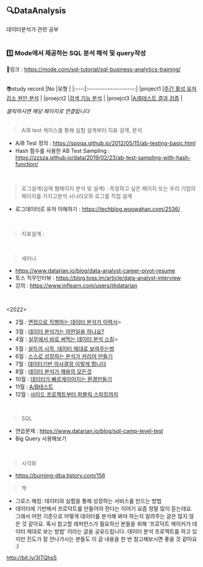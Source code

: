 ## 🔍DataAnalysis
데이터분석가 관련 공부   
<br>

### 1️⃣ Mode에서 제공하는 SQL 분석 해석 및 query작성
🔗링크 : https://mode.com/sql-tutorial/sql-business-analytics-training/
<br>
<br>

📚study record
|No |유형 |
|:---:|:-------------------:|
|project1 |[주간 활성 유저 감소 원인 분석](https://github.com/teng-ny/DataAnalysis/tree/main/%EC%8B%A4%EC%A0%84SQL/project1) |
|proejct2 |[검색 기능 분석](https://github.com/teng-ny/DataAnalysis/tree/main/%EC%8B%A4%EC%A0%84SQL/project2) |
|proejct3 |[A/B테스트 결과 검증](https://github.com/teng-ny/DataAnalysis/tree/main/%EC%8B%A4%EC%A0%84SQL/project3) |
<br>

*클릭하시면 해당 페이지로 연결됩니다*

##
> A/B test 케이스를 통해 실험 설계부터 지표 설계, 분석
- A/B Test 정의 : https://spoqa.github.io/2012/05/15/ab-testing-basic.html
- Hash 함수를 사용한 AB Test Sampling : https://zzsza.github.io/data/2019/02/23/ab-test-sampling-with-hash-function/
<br>

> 로그설계(실제 웹페이지 분석 및 설계)
: 측정하고 싶은 페이지 또는 우리 기업의 페이지를 가지고분석 시나리오와 로그를 직접 설계
- 로그데이터로 유저 이해하기 : https://techblog.woowahan.com/2536/
<br>

> 지표설계
:
<br>

> 세미나
- https://www.datarian.io/blog/data-analyst-career-pivot-resume
- 토스 직무인터뷰 : https://blog.toss.im/article/data-analyst-interview
- 강의 : https://www.inflearn.com/users/@datarian
<br>

<2022>
- 2월 : [면접으로 직행하는 데이터 분석가 이력서](https://www.datarian.io/blog/slide-webinar-feb)⭐
- 3월 : [데이터 분석가는 어떤일을 하나요?](https://www.datarian.io/blog/slide-webinar-mar)
- 4월 : [실무에서 바로 써먹는 데이터 분석 스킬](https://www.datarian.io/blog/slide-webinar-may)⭐
- 5월 : [설득의 시작, 데이터 제대로 보여주는법](https://www.datarian.io/blog/slide-webinar-may)
- 6월 : [스스로 성장하는 분석가 커리어 만들기](https://www.datarian.io/blog/slide-webinar-jun)
- 7월 : [데이터기반 의사결정 이렇게 합니다](https://www.datarian.io/blog/slide-webinar-jul)
- 8월 :  [데이터 분석가 채용의 모든것](https://www.datarian.io/blog/slide-webinar-aug)
- 10월 : [데이터가 빠르게이어지는 환경만들기](https://www.datarian.io/blog/slide-webinar-oct)
- 11월 : [A/B테스트](https://www.datarian.io/blog/slide-webinar-nov)
- 12월 : [사이드 프로젝트부터 퍼블릭 스피킹까지](https://www.datarian.io/blog/slide-webinar-dec?utm_source=inflearn&utm_medium=inflearn&utm_campaign=referral&utm_content=datarian-dec)
<br>
 
> SQL
- 연습문제 : https://www.datarian.io/blog/sql-camp-level-test
- Big Query 사용해보기
<br>

> 시각화
- https://burning-dba.tistory.com/156

> 책
- 그로스 해킹: 데이터와 실험을 통해 성장하는 서비스를 만드는 방법
- 데이터에 기반해서 프로덕트를 만들어야 한다는 이야기 요즘 정말 많이 듣는데요. 그래서 어떤 기준으로 어떻게 데이터를 분석해 봐야 하는지 알려주는 글은 많지 않은 것 같아요.
혹시 참고할 레퍼런스가 필요하신 분들을 위해 '프로덕트 메이커가 데이터 제대로 보는 방법' 이라는 글을 공유드립니다. 데이터 분석 프로젝트를 하고 있지만 진도가 잘 안나가시는 분들도 이 글 내용을 한 번 참고해보시면 좋을 것 같아요 :)

http://bit.ly/3ITQhs5
